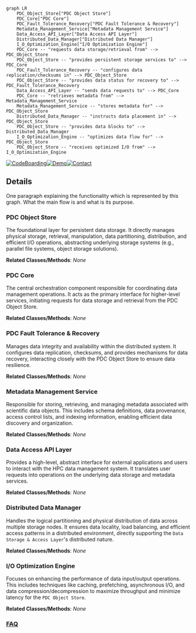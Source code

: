 ```mermaid
graph LR
    PDC_Object_Store["PDC Object Store"]
    PDC_Core["PDC Core"]
    PDC_Fault_Tolerance_Recovery["PDC Fault Tolerance & Recovery"]
    Metadata_Management_Service["Metadata Management Service"]
    Data_Access_API_Layer["Data Access API Layer"]
    Distributed_Data_Manager["Distributed Data Manager"]
    I_O_Optimization_Engine["I/O Optimization Engine"]
    PDC_Core -- "requests data storage/retrieval from" --> PDC_Object_Store
    PDC_Object_Store -- "provides persistent storage services to" --> PDC_Core
    PDC_Fault_Tolerance_Recovery -- "configures data replication/checksums in" --> PDC_Object_Store
    PDC_Object_Store -- "provides data status for recovery to" --> PDC_Fault_Tolerance_Recovery
    Data_Access_API_Layer -- "sends data requests to" --> PDC_Core
    PDC_Core -- "retrieves metadata from" --> Metadata_Management_Service
    Metadata_Management_Service -- "stores metadata for" --> PDC_Object_Store
    Distributed_Data_Manager -- "instructs data placement in" --> PDC_Object_Store
    PDC_Object_Store -- "provides data blocks to" --> Distributed_Data_Manager
    I_O_Optimization_Engine -- "optimizes data flow for" --> PDC_Object_Store
    PDC_Object_Store -- "receives optimized I/O from" --> I_O_Optimization_Engine
```

[![CodeBoarding](https://img.shields.io/badge/Generated%20by-CodeBoarding-9cf?style=flat-square)](https://github.com/CodeBoarding/CodeBoarding)[![Demo](https://img.shields.io/badge/Try%20our-Demo-blue?style=flat-square)](https://www.codeboarding.org/demo)[![Contact](https://img.shields.io/badge/Contact%20us%20-%20contact@codeboarding.org-lightgrey?style=flat-square)](mailto:contact@codeboarding.org)

## Details

One paragraph explaining the functionality which is represented by this graph. What the main flow is and what is its purpose.

### PDC Object Store
The foundational layer for persistent data storage. It directly manages physical storage, retrieval, manipulation, data partitioning, distribution, and efficient I/O operations, abstracting underlying storage systems (e.g., parallel file systems, object storage solutions).


**Related Classes/Methods**: _None_

### PDC Core
The central orchestration component responsible for coordinating data management operations. It acts as the primary interface for higher-level services, initiating requests for data storage and retrieval from the PDC Object Store.


**Related Classes/Methods**: _None_

### PDC Fault Tolerance & Recovery
Manages data integrity and availability within the distributed system. It configures data replication, checksums, and provides mechanisms for data recovery, interacting closely with the PDC Object Store to ensure data resilience.


**Related Classes/Methods**: _None_

### Metadata Management Service
Responsible for storing, retrieving, and managing metadata associated with scientific data objects. This includes schema definitions, data provenance, access control lists, and indexing information, enabling efficient data discovery and organization.


**Related Classes/Methods**: _None_

### Data Access API Layer
Provides a high-level, abstract interface for external applications and users to interact with the HPC data management system. It translates user requests into operations on the underlying data storage and metadata services.


**Related Classes/Methods**: _None_

### Distributed Data Manager
Handles the logical partitioning and physical distribution of data across multiple storage nodes. It ensures data locality, load balancing, and efficient access patterns in a distributed environment, directly supporting the `Data Storage & Access Layer`'s distributed nature.


**Related Classes/Methods**: _None_

### I/O Optimization Engine
Focuses on enhancing the performance of data input/output operations. This includes techniques like caching, prefetching, asynchronous I/O, and data compression/decompression to maximize throughput and minimize latency for the `PDC Object Store`.


**Related Classes/Methods**: _None_



### [FAQ](https://github.com/CodeBoarding/GeneratedOnBoardings/tree/main?tab=readme-ov-file#faq)